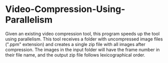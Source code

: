 # Video-Compression-Using-Parallelism
Given an existing video compression tool, this program speeds up the tool using parallelism. 
This tool receives a folder with uncompressed image files (".ppm" extension) and creates a single zip file with all images after compression. The images in the input folder will have the frame number in their file name, and the output zip file follows lexicographical order.
